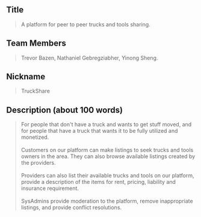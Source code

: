## Title

> A platform for peer to peer trucks and tools sharing.



## Team Members

> Trevor Bazen, Nathaniel Gebregziabher, Yinong Sheng.



## Nickname

> TruckShare


## Description (about 100 words)

> For people that don't have a truck and wants to get stuff moved, and for people that have a truck that wants it to be 
> fully utilized and monetized.\
> \
> Customers on our platform can make listings to seek trucks and tools owners in the area. They can also browse available 
> listings created by the providers. \
> \
> Providers can also list their available trucks and tools on our platform, provide a description of the items for rent, 
> pricing, liability and insurance requirement. \
> \
> SysAdmins provide moderation to the platform, remove inappropriate listings, and provide conflict resolutions. 